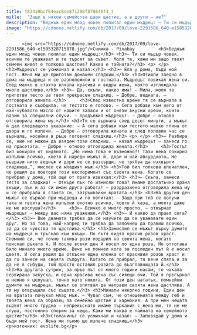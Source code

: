```yaml
---
title: f834a9bcf64eac8de871208f878646f4_t
mitle:  "Защо в някои семейства цари щастие, а в други – не?"
description: "Веднъж един млад човек попитал един мъдрец: – Ти си мъдър човек, всички те уважават и те търсят за съвет. Моля те, кажи ми защо твоят семеен живот е толкова щастлив? Каква е тайната?   Мъдрецът се усмихнал и казал: – Ела у дома, бъди мой гост. Жена ми ще приготви домашен сладкиш. Отишли заедно …"
image: "https://cdnone.netlify.com/db/2017/09/love-2291586_640-e1505328715878.jpg"
---
```


          <img src="https://cdnone.netlify.com/db/2017/09/love-2291586_640-e1505328715878.jpg"/>Снимка - Pixabay         <h3>Веднъж един млад човек попитал един мъдрец:</h3> <h3>– Ти си мъдър човек, всички те уважават и те търсят за съвет. Моля те, кажи ми защо твоят семеен живот е толкова щастлив? Каква е тайната?</h3> <p> </p>   <h3>Мъдрецът се усмихнал и казал:</h3> <h3>– Ела у дома, бъди мой гост. Жена ми ще приготви домашен сладкиш.</h3> <h3>Отишли заедно в дома на мъдреца и се разположили в гостната. Мъдрецът повикал жена си. След малко в стаята влязла красива и ведра жена, която изглеждала много щастлива.</h3> <h3>– Да, скъпи, какво има! – Мила, моля те приготви тесто за твоя прекрасен сладкиш. – Добре, веднага. – отговорила жената.</h3>     <h3>След известно време тя се върнала в гостната и съобщила, че тестото е готово. – Сега добави към него от най-хубавото масло от нашите запаси и от онези вкусни орехи, които пазим за специални случи. – продължил мъдрецът. – Добре – отново отговорила жена му.</h3> <h3>Тя се върнала след десет минути, а мъжът й дал следващото указание: – А сега добави към тестото малко глина от двора и го изпечи. – Добре – отговорила жената и след половин час се върнала, носейки в ръце готовият сладкиш.</h3> <p> </p> <h3>– Разбира се, ние не можем да изядем този сладкиш. – казал мъдрецът – занеси го на прасетата. – Добре – отново отговорила жената.</h3>     <h3>Гостът бил шокиран от видяното. „Но нима това е възможно?! Тази жена покорно изпълни всичко, което й нареди мъжът й, дори и най-абсурдното… Не възрази нито веднъж и дори не се разсърди, че трябва да изхвърли сладкиша…”, мислел си младият мъж.</h3> <h3>Той бил толкова впечатлен, че решил да повтори този експеримент със своята жена. Когато се прибрал у дома, той още от прага извикал:</h3> <h3>– Скъпа, замеси тесто за сладкиш! – Откъде пък го измисли това? Имаме достатъчно храна вкъщи, пък и аз си имам друга работа! – раздразнено отговорила жена му и се прибрала в стаята си, затръшвайки вратата.</h3> <h3>На другия ден мъжът се върнал при мъдреца и го попитал: – Защо при теб се получи така и твоята жена изпълни охотно всичко, което й каза, а моята даже не ме изслуша?</h3>     <h3>– Всичко е много просто, – отвърнал мъдрецът – между вас няма уважение.</h3> <h3>– И какво да правя сега?</h3> <h3>– Вие двамата трябва да се научите да се уважавате един друг. Но за това, най-напред ти трябва да започнеш да правиш всичко, за да се чувства тя щастлива.</h3> <h3>Замислил се мъжът върху думите на мъдреца и тръгнал към вкъщи. По пътя видял красив розов храст. Спомнил си, че точно такива рози подарил на своята жена, когато поискал ръката й. И после всеки ден й носел по една роза. Но оттогава било минало много време. Вече не помнел кога за последен път й е носил цветя. И сега решил да откъсне една клонка от красивия розов храст и да го занесе на своята съпруга. Когато се прибрал, тя вече спяла и за да не я събуди, той просто оставил розата до възглавницата й.</h3>     <h3>На другата сутрин, за пръв път от много години насам, го чакала сервирана закуска… и една красива жена със сияещи очи. Той я прегърнал и нежно я целунал, точно като някога. От този ден нататък, помнейки думите на мъдреца, мъжът се опитвал да направи своята жена щастлива. А тя му отвръщала със същото.</h3> <h3>Минали няколко години. Един ден на вратата почукал млад мъж. – Чувал съм, че отношенията между теб и твоята жена са образец за семейно щастие и хармония. А при мен нещата вървят много трудно – непрекъснато имаме търкания с жена ми, тя не ме слуша, постоянно спорим за нещо… Кажи ми каква е тайната на семейното щастие?</h3> <h3>Стопанинът се усмихнал и казал: – Заповядай у дома и бъди мой гост. Жена ми тъкмо ще изпече сладкиш…</h3> <p>източник: evolife.bg</p>         